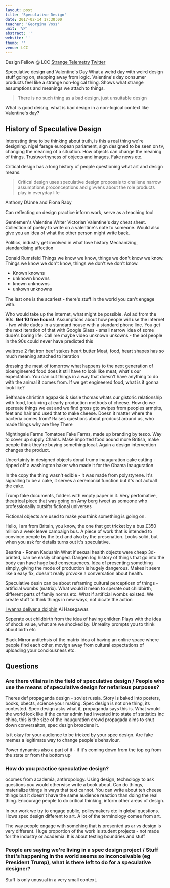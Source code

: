 ```yaml
---
layout: post
title: 'Speculative Design'
date: 2017-02-14 17:30:00
teacher: 'Georgina Voss'
unit: 'VP'
abstract: ''
website: ''
thumb: ''
venue: LCC
---
```


Design Fellow @ LCC
[Strange Telemetry](http://www.strangetelemetry.com/)
[Twitter](https://twitter.com/gsvoss?ref_src=twsrc%5Egoogle%7Ctwcamp%5Eserp%7Ctwgr%5Eauthor)

Speculative design and Valentine's Day
What a weird day with weird design stuff going on, stepping away from logic. Valentine's day consumer products feel like a strange non-logical thing. Shows what strange assumptions and meanings we attach to things.

> There is no such thing as a bad design, just unsuitable design

What is good deisng, what is bad design in a non-logical context like Valentine's day?

## History of Speculative Design

Interesting time to be thinking about truth, is this a real thing we're designing.
nigel farage european pariament, sign designed to be seen on tv, changing the meaning of a situation. How objects can change the meaning of things. Trustworthyness of objects and images. Fake news etc.

Critical design has a long history of people questioning what art and design means.

> Critical design uses speculative design proposals to challene narrow assumptions proconceptions and givvens about the role products play in everyday life

Anthony DUnne and Fiona Raby

Can reflecting on design practice inform work, serve as a teaching tool

Gentlemen's Valentine Writer
Victorian Valentine's day cheat sheet. Collection of poetry to write on a valentine's note to someone. Would also give you an idea of what the other person might write back.

Politics, industry get involved in what love history
Mechanizing, standardising affection

Donald Rumsfeld
Things we know we know, things we don't know we know. Things we know we don't know, things we don't we don't know.

- Known knowns
- unknown knowns
- known unknowns
- unkown unknowns

The last one is the scariest - there's stuff in the world you can't engage with.

Who would take up the internet, what might be possible. Aol ad from the 90s. **Get 10 free hours!**. Assumptions about how people will use the internet - two white dudes in a standard house with a standard phone line. You get the next iteration of that with Google Glass - small narrow idea of some dude's boring life. Call me maybe video
unknown unkowns - the aol people in the 90s could never have predicted this

waitrose 2 flat iron beef stakes heart butter
Meat, food, heart shapes has so much meaning attached to iteration

dressing the meat of tomorrow
what happens to the next generation of bioengineered food
does it still have to look like meat, what's our expectation. You can cut things in a way that doesn't have anything to do with the animal it comes from. If we get engineered food, what is it gonna look like?

Selfmade
christina agapakis & sissle thomas
whats our gistoric relationship with food, look =ing at early production methods of cheese. How do we spereate things we eat and we find gross
gto swipes from peoples armpits, feet and hair and used that to make cheese. Doesn it matter where the bacteria comes from? Raises questions about prodcust around us, who made things why are they There

Nightingale Farms Tomatoes
Fake Farms, made up branding by tesco. Way to cover up supply Chains. Make imported food aound more British, make people think they're buying something local. Again a design intervention changes the product.

Uncertainty in designed objects
donal trump inauguration cake cutting - ripped off a washington baker who made it for the Obama inauguration

In the copy the thing wasn't edible - it was made from polystyrene. It's signalling to be a cake, it serves a ceremonial function but it's not actuall the cake.

Trump fake documents, folders with empty paper in it. Very perfomative, theatrical piece that was going on
Amy berg tweet
as someone who professionallly outsifts fictional universes

Fictional objects are used to make you think something is going on.

Hello, I am from Britain, you know, the one that got tricket by a bus
£350 million a week leave campaign bus. A piece of work that is intended to convince people by the text and also by the presenation. Looks solid, but when you ask for details turns out it's speculative.

Bearina - Ronen Kadushin
What if sexual health objects were cheap
3d-printed, can be easily changed. Danger: log history of things that go into the body can have huge bad consequences. Idea of presenting something simply, giving the mode of production is hugely dangerous. Makes it seem like a easy fix, doesn't really provoke a conversation about health.

Speculative desin can be about reframing cultural perceptiosn of things - artificial wombs (matrix). What would it mean to sperate out childbirth, different parts of family norms etc. What if artificial wombs existed. We create stuff to think things in new ways, not dicate the action

[I wanna deliver a dolphin](http://aihasegawa.info/?works=i-wanna-deliver-a-dolphin)
Ai Hasegawas

Seperate out childbirth from the idea of having children
Plays with the idea of shock value, what are we shocked by. Unreality prompts you to think about birth etc

Black Mirror
antitehsis of the matrix
idea of having an online space where people find each other, movign away from cultural expectations of uploading your conciousness etc.

## Questions

### Are there villains in the field of speculative design / People who use the means of speculative design for nefarious purposes?

Theres def propaganda design - soviet russia. Story is baked into posters, books, obects, science your making. Spec design is not one thing, its contested. Spec design asks what if, propaganda says this is. What would the world look like if the carter admin had invested into
state of statistics inc china, this is the size of the inauguration crowd
propagada aims to shut down conversaiton, spec design broadens it.

Is it okay for your audience to be tricked by your spec design. Are fake memes a legitimate way to change people's behaviour.

Power dynamics also a part of it - if it's coming down from the top eg from the state or from the bottom up

### How do you practice speculative design?

ocomes from academia, anthropology. Using design, technology to ask questions you would otherwise write a book about. Can do things, materialize things in ways that text cannot. You can write about teh cheese things but it doesn't have the same audience reaction than doing the real thing. Encourage people to do critical thinking, inform other areas of design.

In our work we try to engage public, policymakers etc in global questions. Hows spec design different to art. A lot of the terminology comee from art.

The way people engage with somehing that is presented as ar vs design is very different. Huge proportion of the work is student projects - not made for the industry or academia. It is about testing boundries and stuff

### People are saying we're living in a spec design project / Stuff that's happening in the world seems so inconceivable (eg President Trump), what is there left to do for a speculative designer?

Stuff is only unusual in a very small context.
